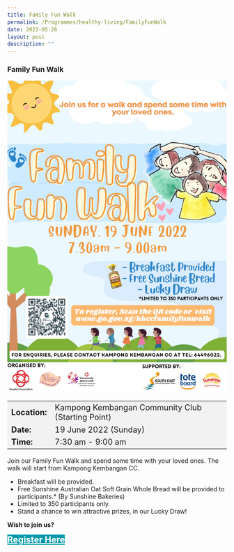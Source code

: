 ```yaml
---
title: Family Fun Walk
permalink: /Programmes/healthy-living/FamilyFunWalk
date: 2022-05-26
layout: post
description: ""
---
```

### Family Fun Walk ###

<img src="/images/Programmes (June 2022)/Family Fun Walk.jpeg" style="width:675px; height:auto">

<table  style="font-size:130%; background-color:#f2f2f2">
	<tbody>
		<tr>
			 <td><b>Location:</b></td><td>Kampong Kembangan Community Club (Starting Point) </td>
		</tr>
		<tr>
		 <td><b>Date:</b> </td><td>19 June 2022 (Sunday)</td>
		</tr>
		<tr>
			<td> <b>Time:</b> </td><td> 7:30 am - 9:00 am</td>
		</tr>
	</tbody>
</table>

Join our Family Fun Walk and spend some time with your
loved ones. The walk will start from Kampong Kembangan CC.

* Breakfast will be provided.
* Free Sunshine Australian Oat Soft Grain Whole Bread will be provided to participants.* (By Sunshine Bakeries)
* Limited to 350 participants only.
* Stand a chance to win attractive prizes, in our Lucky Draw!<br>

<b>	Wish to join us?</b>
<div>
	<a href="http://www.go.gov.sg/Kkccfamilyfunwalk " style="font-size:20px; width:35%; height:60px; background-color:#0899AA; color:white" class="bp-button"><b>Register Here</b></a>
</div>